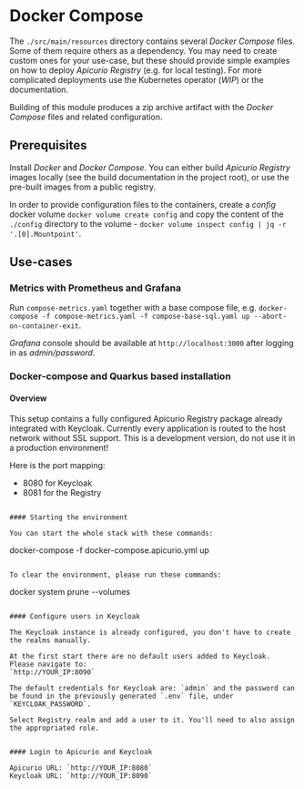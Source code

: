# Docker Compose

The `./src/main/resources` directory contains several *Docker Compose* files. Some of them require others as a dependency.
You may need to create custom ones for your use-case, but these should provide simple examples 
on how to deploy *Apicurio Registry* (e.g. for local testing). For more complicated deployments use the Kubernetes operator (*WIP*) 
or the documentation.

Building of this module produces a zip archive artifact with the *Docker Compose* files 
and related configuration.

## Prerequisites

Install *Docker* and *Docker Compose*. You can either build *Apicurio Registry* images locally 
(see the build documentation in the project root), 
or use the pre-built images from a public registry.

In order to provide configuration files to the containers, create a *config* docker volume `docker volume create config` 
and copy the content of the `./config` directory to the volume - `docker volume inspect config | jq -r '.[0].Mountpoint'`.

## Use-cases

### Metrics with Prometheus and Grafana

Run `compose-metrics.yaml` together with a base compose file, e.g. 
`docker-compose -f compose-metrics.yaml -f compose-base-sql.yaml up --abort-on-container-exit`.

*Grafana* console should be available at `http://localhost:3000` after logging in as *admin/password*.



### Docker-compose and Quarkus based installation

#### Overview

This setup contains a fully configured Apicurio Registry package already integrated with Keycloak. Currently every application is routed to the host network without SSL support. This is a development version, do not use it in a production environment!

Here is the port mapping:
- 8080 for Keycloak
- 8081 for the Registry

```

#### Starting the environment

You can start the whole stack with these commands:

```
docker-compose -f docker-compose.apicurio.yml up
```

To clear the environment, please run these commands:

```
docker system prune --volumes
```

#### Configure users in Keycloak

The Keycloak instance is already configured, you don't have to create the realms manually.

At the first start there are no default users added to Keycloak. Please navigate to:
`http://YOUR_IP:8090`

The default credentials for Keycloak are: `admin` and the password can be found in the previously generated `.env` file, under `KEYCLOAK_PASSWORD`.

Select Registry realm and add a user to it. You'll need to also assign the appropriated role.


#### Login to Apicurio and Keycloak

Apicurio URL: `http://YOUR_IP:8080`
Keycloak URL: `http://YOUR_IP:8090`

